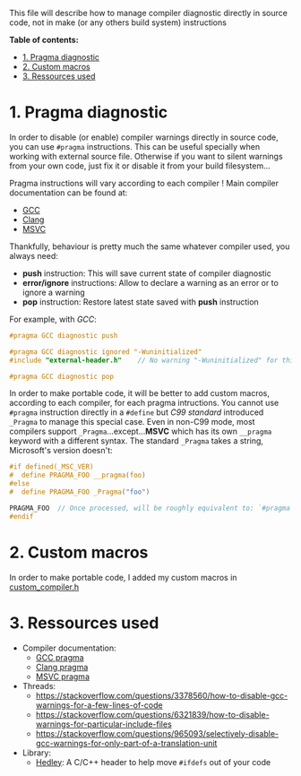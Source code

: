 This file will describe how to manage compiler diagnostic directly in source code, not in make (or any others build system) instructions

**Table of contents:**
- [1. Pragma diagnostic](#1-pragma-diagnostic)
- [2. Custom macros](#2-custom-macros)
- [3. Ressources used](#3-ressources-used)

# 1. Pragma diagnostic

In order to disable (or enable) compiler warnings directly in source code, you can use `#pragma` instructions. This can be useful specially when working with external source file. Otherwise if you want to silent warnings from your own code, just fix it or disable it from your build filesystem...  

Pragma instructions will vary according to each compiler ! Main compiler documentation can be found at:
- [GCC][pragma-diag-gcc]
- [Clang][pragma-diag-clang]
- [MSVC][pragma-diag-msvc]

Thankfully, behaviour is pretty much the same whatever compiler used, you always need:
- **push** instruction: This will save current state of compiler diagnostic
- **error/ignore** instructions: Allow to declare a warning as an error or to ignore a warning
- **pop** instruction: Restore latest state saved with **push** instruction

For example, with _GCC_:
```c
#pragma GCC diagnostic push

#pragma GCC diagnostic ignored "-Wuninitialized"
#include "external-header.h"    // No warning "-Wuninitialized" for this one

#pragma GCC diagnostic pop
```

In order to make portable code, it will be better to add custom macros, according to each compiler, for each pragma intructions. You cannot use `#pragma` instruction directly in a `#define` but _C99 standard_ introduced `_Pragma` to manage this special case. Even in non-C99 mode, most compilers support `_Pragma`...except...**MSVC** which has its own `__pragma` keyword with a different syntax. The standard `_Pragma` takes a string, Microsoft's version doesn't:
```c
#if defined(_MSC_VER)
#  define PRAGMA_FOO __pragma(foo)
#else
#  define PRAGMA_FOO _Pragma("foo")

PRAGMA_FOO  // Once processed, will be roughly equivalent to: `#pragma foo`
#endif
```

# 2. Custom macros

In order to make portable code, I added my custom macros in [custom_compiler.h][repo-header-compiler]

# 3. Ressources used

- Compiler documentation:
  - [GCC pragma][pragma-diag-gcc]
  - [Clang pragma][pragma-diag-clang]
  - [MSVC pragma][pragma-diag-msvc]
- Threads:
  - https://stackoverflow.com/questions/3378560/how-to-disable-gcc-warnings-for-a-few-lines-of-code
  - https://stackoverflow.com/questions/6321839/how-to-disable-warnings-for-particular-include-files
  - https://stackoverflow.com/questions/965093/selectively-disable-gcc-warnings-for-only-part-of-a-translation-unit
- Library:
  - [Hedley][lib-hedley]: A C/C++ header to help move `#ifdefs` out of your code

<!-- Repository links -->
[repo-header-compiler]: custom_compiler.h

<!-- External links -->
[lib-hedley]: https://github.com/nemequ/hedley

[pragma-diag-gcc]: https://gcc.gnu.org/onlinedocs/gcc/Diagnostic-Pragmas.html
[pragma-diag-clang]: https://clang.llvm.org/docs/UsersManual.html#controlling-diagnostics-via-pragmas
[pragma-diag-msvc]: https://learn.microsoft.com/en-us/cpp/preprocessor/warning?redirectedfrom=MSDN&view=msvc-170